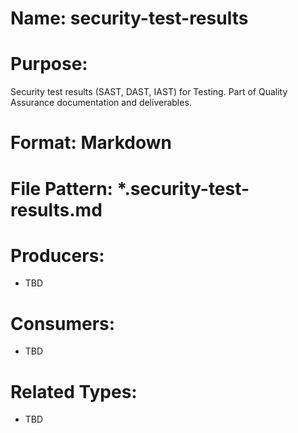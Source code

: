 # Name: security-test-results

# Purpose:
Security test results (SAST, DAST, IAST) for Testing. Part of Quality Assurance documentation and deliverables.

# Format: Markdown

# File Pattern: *.security-test-results.md

# Producers:
- TBD

# Consumers:
- TBD

# Related Types:
- TBD
